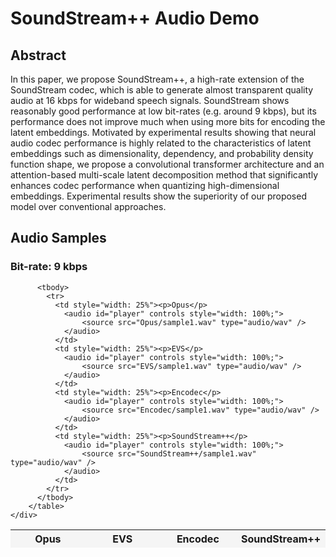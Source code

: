 # SoundStream++ Audio Demo


## Abstract
In this paper, we propose SoundStream++, a high-rate extension of the SoundStream codec, which is able to generate almost transparent quality audio at 16 kbps for wideband speech signals. SoundStream shows reasonably good performance at low bit-rates (e.g. around 9 kbps), but its performance does not improve much when using more bits for encoding the latent embeddings. Motivated by experimental results showing that neural audio codec performance is highly related to the characteristics of latent embeddings such as dimensionality, dependency, and probability density function shape, we propose a convolutional transformer architecture and an attention-based multi-scale latent decomposition method that significantly enhances codec performance when quantizing high-dimensional embeddings. 
Experimental results show the superiority of our proposed model over conventional approaches.

## Audio Samples

### Bit-rate: 9 kbps
<div class="row">
    <div class="col-12 ml-auto">
        <table class="table table-responsive align-content-left" style="background-color: whitesmoke; display: table;">
          <thead>
            <tr>
              <th style="width: 25%">Opus</th>
              <th style="width: 25%">EVS</th>
              <th style="width: 25%">Encodec</th>
              <th style="width: 25%">SoundStream++</th>
            </tr>
          </thead>
          
          <tbody>
            <tr>
              <td style="width: 25%"><p>Opus</p>
                <audio id="player" controls style="width: 100%;">
                    <source src="Opus/sample1.wav" type="audio/wav" />
                </audio>
              </td>
              <td style="width: 25%"><p>EVS</p>
                <audio id="player" controls style="width: 100%;">
                    <source src="EVS/sample1.wav" type="audio/wav" />
                </audio>
              </td>
              <td style="width: 25%"><p>Encodec</p>
                <audio id="player" controls style="width: 100%;">
                    <source src="Encodec/sample1.wav" type="audio/wav" />
                </audio>
              </td>
              <td style="width: 25%"><p>SoundStream++</p>
                <audio id="player" controls style="width: 100%;">
                    <source src="SoundStream++/sample1.wav" type="audio/wav" />
                </audio>
              </td>
            </tr>
          </tbody>
        </table>
    </div>
</div>
